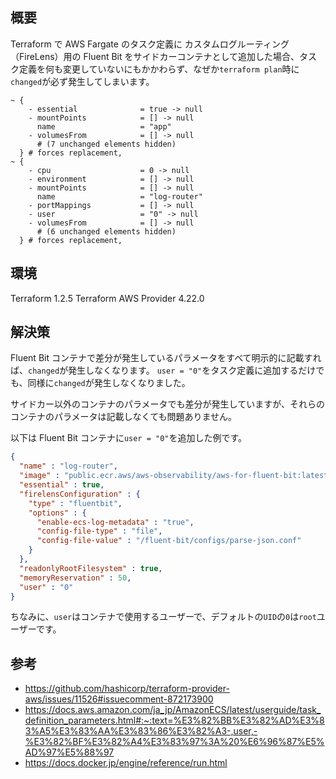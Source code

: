 ## 概要

Terraform で AWS Fargate のタスク定義に カスタムログルーティング（FireLens）用の Fluent Bit をサイドカーコンテナとして追加した場合、タスク定義を何も変更していないにもかかわらず、なぜか`terraform plan`時に`changed`が必ず発生してしまいます。

```hcl
~ {
    - essential              = true -> null
    - mountPoints            = [] -> null
      name                   = "app"
    - volumesFrom            = [] -> null
      # (7 unchanged elements hidden)
  } # forces replacement,
~ {
    - cpu                    = 0 -> null
    - environment            = [] -> null
    - mountPoints            = [] -> null
      name                   = "log-router"
    - portMappings           = [] -> null
    - user                   = "0" -> null
    - volumesFrom            = [] -> null
      # (6 unchanged elements hidden)
  } # forces replacement,
```

## 環境

Terraform 1.2.5
Terraform AWS Provider 4.22.0

## 解決策

Fluent Bit コンテナで差分が発生しているパラメータをすべて明示的に記載すれば、`changed`が発生しなくなります。
`user = "0"`をタスク定義に追加するだけでも、同様に`changed`が発生しなくなりました。

サイドカー以外のコンテナのパラメータでも差分が発生していますが、それらのコンテナのパラメータは記載しなくても問題ありません。

以下は Fluent Bit コンテナに`user = "0"`を追加した例です。

```json
{
  "name" : "log-router",
  "image" : "public.ecr.aws/aws-observability/aws-for-fluent-bit:latest",
  "essential" : true,
  "firelensConfiguration" : {
    "type" : "fluentbit",
    "options" : {
      "enable-ecs-log-metadata" : "true",
      "config-file-type" : "file",
      "config-file-value" : "/fluent-bit/configs/parse-json.conf"
    }
  },
  "readonlyRootFilesystem" : true,
  "memoryReservation" : 50,
  "user" : "0"
}
```

ちなみに、`user`はコンテナで使用するユーザーで、デフォルトの`UID`の`0`は`root`ユーザーです。

## 参考

- <https://github.com/hashicorp/terraform-provider-aws/issues/11526#issuecomment-872173900>
- <https://docs.aws.amazon.com/ja_jp/AmazonECS/latest/userguide/task_definition_parameters.html#:~:text=%E3%82%BB%E3%82%AD%E3%83%A5%E3%83%AA%E3%83%86%E3%82%A3-,user,-%E3%82%BF%E3%82%A4%E3%83%97%3A%20%E6%96%87%E5%AD%97%E5%88%97>
- <https://docs.docker.jp/engine/reference/run.html>
